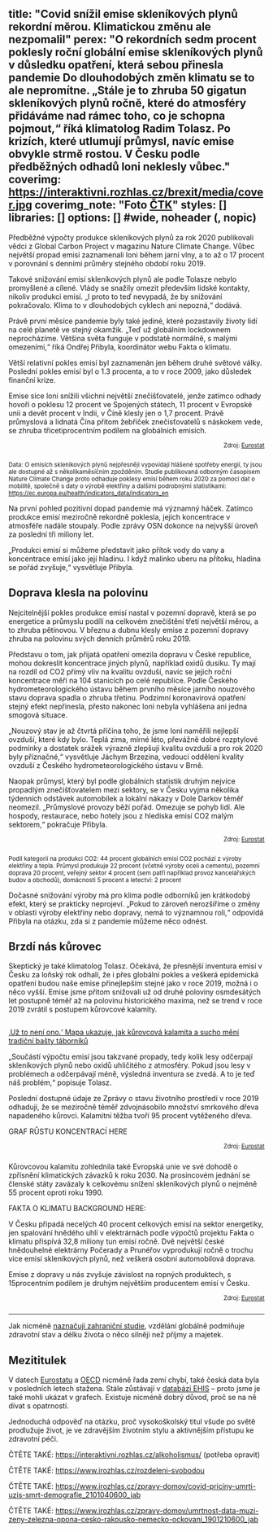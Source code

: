 title: "Covid snížil emise skleníkových plynů rekordní měrou. Klimatickou změnu ale nezpomalil"
perex: "O rekordních sedm procent poklesly roční globální emise skleníkových plynů v důsledku opatření, která sebou přinesla pandemie Do dlouhodobých změn klimatu se to ale nepromítne. „Stále je to zhruba 50 gigatun skleníkových plynů ročně, které do atmosféry přidáváme nad rámec toho, co je schopna pojmout,“ říká klimatolog Radim Tolasz. Po krizích, které utlumují průmysl, navíc emise obvykle strmě rostou. V Česku podle předběžných odhadů loni neklesly vůbec."
coverimg: https://interaktivni.rozhlas.cz/brexit/media/cover.jpg
coverimg_note: "Foto <a href='https://ctk.cz'>ČTK</a>"
styles: []
libraries: []
options: [] #wide, noheader (, nopic)
---
Předběžné výpočty produkce skleníkových plynů za rok 2020 publikovali vědci z Global Carbon Project v magazínu Nature Climate Change. Vůbec největší propad emisí zaznamenali loni během jarní vlny, a to až o 17 procent v porovnání s denními průměry stejného období roku 2019. 

Takové snižování emisí skleníkových plynů ale podle Tolasze nebylo promyšlené a cílené. Vlády se snažily omezit především lidské kontakty, nikoliv produkci emisí. „I proto to teď nevypadá, že by snižování pokračovalo. Klima to v dlouhodobých cyklech ani nepozná,“ dodává. 

Právě první měsíce pandemie byly také jediné, které pozastavily životy lidí na celé planetě ve stejný okamžik. „Teď už globálním lockdownem neprocházíme. Většina světa funguje v podstatě normálně, s malými omezeními,“ říká Ondřej Přibyla, koordinátor webu Fakta o klimatu. 

<right>Větší relativní pokles emisí byl zaznamenán jen během druhé světové války. Poslední pokles emisí byl o 1.3 procenta, a to v roce 2009, jako důsledek finanční krize.</right>

Emise sice loni snížili všichni největší znečišťovatelé, jenže zatímco odhady hovoří o poklesu 12 procent ve Spojených státech, 11 procent v Evropské unii a devět procent v Indii, v Číně klesly jen o 1,7 procent. Právě průmyslová a lidnatá Čína přitom žebříček znečisťovatelů s náskokem vede, se zhruba třicetiprocentním podílem na globálních emisích.

<wide>
<div id="graf-1" style="max-width: 820px; margin-left: auto; margin-right: auto;"></div>
<div style="text-align: right; padding-bottom: 10px">
  <small>Zdroj: <a href="https://ec.europa.eu/eurostat/databrowser/view/HLTH_SILC_02__custom_552582/bookmark/table?lang=en&bookmarkId=d12a09e4-49f2-4663-9c12-9439164b94da">Eurostat</a></small>
</div>
</wide>

<small> Data: O emisích skleníkových plynů nejpřesněji vypovídají hlášené spotřeby energií, ty jsou ale dostupné až s několikaměsíčním zpožděním. Studie publikovaná odborným časopisem Nature Climate Change proto odhaduje poklesy emisí během roku 2020 za pomocí dat o mobilitě, společně s daty o výrobě elektřiny a dalšími podrobnými statistikami: https://ec.europa.eu/health/indicators_data/indicators_en</small>

Na první pohled pozitivní dopad pandemie má významný háček. Zatímco produkce emisí meziročně rekordně poklesla, jejich koncentrace v atmosféře nadále stoupaly. Podle zprávy OSN dokonce na nejvyšší úroveň za poslední tři miliony let. 

„Produkci emisí si můžeme představit jako přítok vody do vany a koncentrace emisí jako její hladinu. I když malinko uberu na přítoku, hladina se pořád zvyšuje,“ vysvětluje Přibyla. 

## Doprava klesla na polovinu
 
Nejcitelnější pokles produkce emisí nastal v pozemní dopravě, která se po energetice a průmyslu podílí na celkovém znečištění třetí největší měrou, a to zhruba pětinovou. V březnu a dubnu klesly emise z pozemní dopravy zhruba na polovinu svých denních průměrů roku 2019. 

Představu o tom, jak přijatá opatření omezila dopravu v České republice, mohou dokreslit koncentrace jiných plynů, například oxidů dusíku. Ty mají na rozdíl od CO2 přímý vliv na kvalitu ovzduší, navíc se jejich roční koncentrace měří na 104 stanicích po celé republice. Podle Českého hydrometeorologického ústavu během prvního měsíce jarního nouzového stavu doprava spadla o zhruba třetinu. Podzimní koronavirová opatření stejný efekt nepřinesla, přesto nakonec loni nebyla vyhlášena ani jedna smogová situace.

„Nouzový stav je až čtvrtá příčina toho, že jsme loni naměřili nejlepší ovzduší, které kdy bylo. Teplá zima, mírné léto, převážně dobré rozptylové podmínky a dostatek srážek výrazně zlepšují kvalitu ovzduší a pro rok 2020 byly příznačné,“ vysvětluje Jáchym Brzezina, vedoucí oddělení kvality ovzduší z Českého hydrometeorologického ústavu v Brně.  

Naopak průmysl, který byl podle globálních statistik druhým nejvíce propadlým znečišťovatelem mezi sektory, se v Česku vyjma několika týdenních odstávek automobilek a lokální nákazy v Dole Darkov téměř neomezil. „Průmyslové provozy běží pořád. Omezuje se pohyb lidí. Ale hospody, restaurace, nebo hotely jsou z hlediska emisí CO2 malým sektorem,“ pokračuje Přibyla. 

<wide>
<div id="graf-2" style="max-width: 820px; margin-left: auto; margin-right: auto;"></div>
<div style="text-align: right; padding-bottom: 10px">
  <small>Zdroj: <a href="https://ec.europa.eu/eurostat/databrowser/view/HLTH_SILC_02__custom_552582/bookmark/table?lang=en&bookmarkId=d12a09e4-49f2-4663-9c12-9439164b94da">Eurostat</a></small>
</div>
</wide>

<small>Podíl kategorií na produkci CO2: 44 procent globálních emisí CO2 pochází z výroby elektřiny a tepla. Průmysl produkuje 22 procent (včetně výroby oceli a cementu), pozemní doprava 20 procent, veřejný sektor 4 procent (sem patří například provoz kancelářských budov a obchodů), domácnosti 5 procent a letectví: 2 procent</small>

Dočasné snižování výroby má pro klima podle odborníků jen krátkodobý efekt, který se prakticky neprojeví. „Pokud to zároveň nerozšíříme o změny v oblasti výroby elektřiny nebo dopravy, nemá to významnou roli,“ odpovídá Přibyla na otázku, zda si z pandemie můžeme něco odnést. 

## Brzdí nás kůrovec
Skeptický je také klimatolog Tolasz. Očekává, že přesnější inventura emisí v Česku za loňský rok odhalí, že i přes globální pokles a veškerá epidemická opatření budou naše emise přinejlepším stejné jako v roce 2019, možná i o něco vyšší. Emise jsme přitom snižovali už od druhé poloviny osmdesátých let postupně téměř až na polovinu historického maxima, než se trend v roce 2019 zvrátil s postupem kůrovcové kalamity.

<a href="/zpravy-domov/detske-tabory-skaut-junak-kurovec-sucho-taboriste-tezba-lesa_2007011157_nkr" class="b-inline b-inline--right">
  <div class="b-inline__wrap">
            <div class="b-inline__img">
          <div class="img img--16x9 img--w238">
              <span     class="img__holder " data-srcset='["https://www.irozhlas.cz/sites/default/files/styles/zpravy_rubrikovy_nahled/public/uploader/dji_0887_200629-102600_nkr.JPG?itok=xHEORqyv 238x134"]'  >

  <noscript>    <img src="https://www.irozhlas.cz/sites/default/files/styles/zpravy_rubrikovy_nahled/public/uploader/dji_0887_200629-102600_nkr.JPG?itok=xHEORqyv" alt="" />  </noscript>
</span>
          </div>
        </div>
        <div class="b-inline__content">
      <p class="text-xs--m text-serif">
        ‚Už to není ono.‘ Mapa ukazuje, jak kůrovcová kalamita a sucho mění tradiční bašty táborníků      </p>
    </div>
  </div>
</a>

„Součástí výpočtu emisí jsou takzvané propady, tedy kolik lesy odčerpají skleníkových plynů nebo oxidů uhličitého z atmosféry. Pokud jsou lesy v problémech a odčerpávají méně, výsledná inventura se zvedá. A to je teď náš problém,“ popisuje Tolasz. 

Poslední dostupné údaje ze Zprávy o stavu životního prostředí v roce 2019 odhadují, že se meziročně téměř zdvojnásobilo množství smrkového dřeva napadeného kůrovci. Kalamitní těžba tvoří 95 procent vytěženého dřeva. 

GRAF RŮSTU KONCENTRACÍ HERE
<wide>
<div id="graf-3" style="max-width: 820px; margin-left: auto; margin-right: auto;"></div>
<div style="text-align: right; padding-bottom: 10px">
  <small>Zdroj: <a href="https://ec.europa.eu/eurostat/databrowser/view/HLTH_SILC_02__custom_552582/bookmark/table?lang=en&bookmarkId=d12a09e4-49f2-4663-9c12-9439164b94da">Eurostat</a></small>
</div>
</wide>

Kůrovcovou kalamitu zohlednila také Evropská unie ve své dohodě o zpřísnění klimatických závazků k roku 2030. Na prosincovém jednání se členské státy zavázaly k celkovému snížení skleníkových plynů o nejméně 55 procent oproti roku 1990. 

FAKTA O KLIMATU BACKGROUND HERE:

V Česku připadá necelých 40 procent celkových emisí na sektor energetiky, jen spalování hnědého uhlí v elektrárnách podle výpočtů projektu Fakta o klimatu přispívá 32,8 miliony tun emisí ročně. Dvě největší české hnědouhelné elektrárny Počerady a Prunéřov vyprodukují ročně o trochu více emisí skleníkových plynů, než veškerá osobní automobilová doprava.

Emise z dopravy u nás zvyšuje závislost na ropných produktech, s 15procentním podílem je druhým největším producentem emisí v Česku. 

<wide>
<div id="graf-4" style="max-width: 820px; margin-left: auto; margin-right: auto;"></div>
<div style="text-align: right; padding-bottom: 10px">
  <small>Zdroj: <a href="https://ec.europa.eu/eurostat/databrowser/view/HLTH_SILC_02__custom_552582/bookmark/table?lang=en&bookmarkId=d12a09e4-49f2-4663-9c12-9439164b94da">Eurostat</a></small>
</div>
</wide>

----------------

Jak nicméně [naznačují zahraniční studie](), vzdělání globálně podmiňuje zdravotní stav a délku života o něco silněji než příjmy a majetek.

## Mezititulek

V datech [Eurostatu]() a [OECD]() nicméně řada zemí chybí, také česká data byla v posledních letech stažena. Stále zůstávají v [databázi EHIS]() – proto jsme je také mohli ukázat v grafech. Existuje nicméně dobrý důvod, proč se na ně dívat s opatrností.

Jednoduchá odpověď na otázku, proč vysokoškolský titul všude po světě prodlužuje život, je ve zdravějším životním stylu a aktivnějším přístupu ke zdravotní péči.

ČTĚTE TAKÉ: https://interaktivni.rozhlas.cz/alkoholismus/ (potřeba opravit)

ČTĚTE TAKÉ: https://www.irozhlas.cz/rozdeleni-svobodou  

ČTĚTE TAKÉ: https://www.irozhlas.cz/zpravy-domov/covid-priciny-umrti-uzis-smrt-demografie_2101040600_jab  

ČTĚTE TAKÉ: https://www.irozhlas.cz/zpravy-domov/umrtnost-data-muzi-zeny-zelezna-opona-cesko-rakousko-nemecko-ockovani_1901210600_jab 